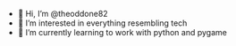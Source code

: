 - 👋 Hi, I’m @theoddone82
- 👀 I’m interested in everything resembling tech
- 🌱 I’m currently learning to work with python and pygame

<!---
theoddone82/theoddone82 is a ✨ special ✨ repository because its `README.md` (this file) appears on your GitHub profile.
You can click the Preview link to take a look at your changes.
--->
